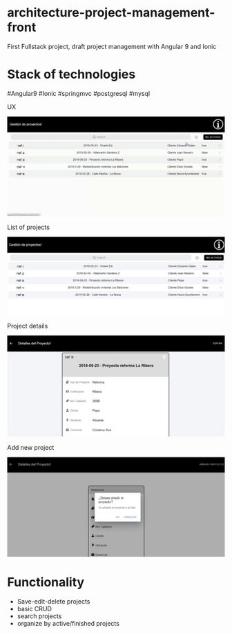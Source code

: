 # architecture-project-management-front
First Fullstack project, draft project management with Angular 9 and Ionic

# Stack of technologies
#Angular9 #Ionic #springmvc #postgresql #mysql

UX

<img src="./src/assets/ArchGif.gif" alt="gif app">

List of projects

<img src="./src/assets/ArchHome.JPG" alt="list projects">

Project details

<img src="./src/assets/ArchDetails.JPG" alt="project detail">

Add new project

<img src="./src/assets/ArchNewProject.JPG" alt="new project">

# Functionality
<ul>
  <li>Save-edit-delete projects</li>
  <li>basic CRUD</li>
  <li>search projects</li>
  <li>organize by active/finished projects</li>
</ul>
